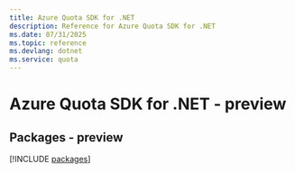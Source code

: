 ```yaml
---
title: Azure Quota SDK for .NET
description: Reference for Azure Quota SDK for .NET
ms.date: 07/31/2025
ms.topic: reference
ms.devlang: dotnet
ms.service: quota
---
```

# Azure Quota SDK for .NET - preview
## Packages - preview
[!INCLUDE [packages](quota-index.md)]